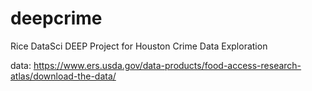 # deepcrime
Rice DataSci DEEP Project for Houston Crime Data Exploration

data: https://www.ers.usda.gov/data-products/food-access-research-atlas/download-the-data/
